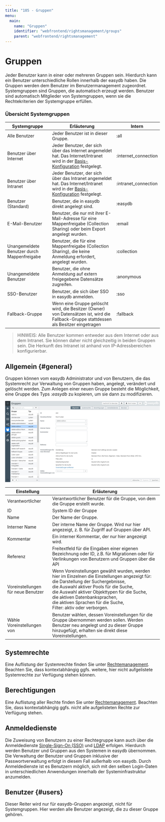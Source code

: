 ```yaml
---
title: "105 - Gruppen"
menu:
  main:
    name: "Gruppen"
    identifier: "webfrontend/rightsmanagement/groups"
    parent: "webfrontend/rightsmanagement"
---
```

# Gruppen

Jeder Benutzer kann in einer oder mehreren Gruppen sein. Hierdurch kann ein Benutzer unterschiedliche Rollen innerhalb der easydb haben. Die Gruppen werden dem Benutzer im Benutzermanagement zugeordnet. Systemgruppen sind Gruppen, die automatisch erzeugt werden. Benutzer sind automatisch Mitglieder von Systemgruppen, wenn sie die Rechtekriterien der Systemgruppe erfüllen.


### Übersicht Systemgruppen

| Systemgruppe | Erläuterung | Intern |
|--------------|-------------|--------|
|Alle Benutzer|Jeder Benutzer ist in dieser Gruppe.|:all|
|Benutzer über Internet|Jeder Benutzer, der sich über das Internet angemeldet hat. Das Internet/Intranet wird in der [Basis-Konfiguration](../../administration/base-config) festgelegt.|:internet_connection|
|Benutzer über Intranet|Jeder Benutzer, der sich über das Intranet angemeldet hat. Das Internet/Intranet wird in der [Basis-Konfiguration](../../administration/base-config) festgelegt.|:intranet_connection|
|Benutzer (Standard)|Benutzer, die in easydb direkt angelegt sind.|:easydb|
|E-Mail-Benutzer|Benutzer, die nur mit ihrer E-Mail-Adresse für eine Mappenfreigabe (Collection Sharing) oder beim Export angelegt wurden.|:email|
|Unangemeldete Benutzer durch Mappenfreigabe |Benutzer, die für eine Mappenfreigabe (Collection Sharing), die keine Anmeldung erfordert, angelegt wurden.|:collection|
|Unangemeldete Benutzer|Benutzer, die ohne Anmeldung auf extern freigegebene Datensätze zugreifen.|:anonymous|
|SSO-Benutzer|Benutzer, die sich über SSO in easydb anmelden.|:sso|
|Fallback-Gruppe|Wenn eine Gruppe gelöscht wird, die Besitzer (Owner) von Datensätzen ist, wird die Fallback-Gruppe stattdessen als Besitzer eingetragen|:fallback|


> HINWEIS: Alle Benutzer kommen entweder aus dem Internet oder aus dem Intranet. Sie können daher nicht gleichzeitig in beiden Gruppen sein. Die Herkunft des Intranet ist anhand von IP-Adressbereichen konfigurierbar.

## Allgemein {#general}

Gruppen können vom easydb Administrator und von Benutzern, die das Systemrecht zur Verwaltung von Gruppen haben, angelegt, verändert und gelöscht werden. Zum Anlegen einer neuen Gruppe besteht die Möglichkeit, eine Gruppe des Typs *:easydb* zu kopieren, um sie dann zu modifizieren.

![](rights_groups_de.jpg)

|Einstellung|Erläuterung|
|---|---|
|Verantwortlicher|Verantwortlicher Benutzer für die Gruppe, von dem die Gruppe erstellt wurde. |
|ID| System ID der Gruppe|
|Name|Der Name der Gruppe.|
|Interner Name|Der interne Name der Gruppe. Wird nur hier angezeigt, z. B. für Zugriff auf Gruppen über API.|
|Kommentar|Ein interner Kommentar, der nur hier angezeigt wird.|
|Referenz| Freitextfeld für die Eingaben einer eigenen Bezeichnung oder ID, z.B. für Migrationen oder für Verlinkungen von Benutzern und Gruppen über die API |
|Voreinstellungen für neue Benutzer|Wenn Voreinstellungen gewählt wurden, werden hier im Einzelnen die Einstellungen angezeigt für: <br> die Darstellung der Suchergebnisse, <br> die Auswahl aktiver Pools für die Suche, <br> die Auswahl aktiver Objekttypen für die Suche, <br> die aktiven Datenbanksprachen, <br> die aktiven Sprachen für die Suche, <br> Filter: aktiv oder verborgen.|
|Wähle Voreinstellungen von|Benutzer wählen, dessen Voreinstellungen für die Gruppe übernommen werden sollen. Werden Benutzer neu angelegt und zu dieser Gruppe hinzugefügt, erhalten sie direkt diese Voreinstellungen. |

## Systemrechte

Eine Auflistung der Systemrechte finden Sie unter [Rechtemanagement](/de/webfrontend/rightsmanagement). Beachten Sie, dass kontextabhängig ggfs. weitere, hier nicht aufgelistete Systemrechte zur Verfügung stehen können.

## Berechtigungen

Eine Auflistung aller Rechte finden Sie unter [Rechtemanagement](/de/webfrontend/rightsmanagement). Beachten Sie, dass kontextabhängig ggfs. nicht alle aufgelisteten Rechte zur Verfügung stehen.

## Anmeldedienste
Die Zuweisung von Benutzern zu einer Rechtegruppe kann auch über die Anmeldedienste [Single-Sign-On (SSO)](/de/sysadmin/konfiguration/sso) und [LDAP](/de/sysadmin/konfiguration/ldap) erfolgen. Hierdurch werden Benutzer und Gruppen aus den Systemen in easydb übernommen. Die Verwaltung der Benutzer und Gruppen inklusive der Passwortverwaltung erfolgt in diesem Fall außerhalb von easydb. Durch Anmeldedienste ist es Benutzern möglich, sich mit den selben Login-Daten in unterschiedlichen Anwendungen innerhalb der Systeminfrastruktur anzumelden.

## Benutzer {#users}

Dieser Reiter wird nur für easydb-Gruppen angezeigt, nicht für Systemgruppen. Hier werden alle Benutzer angezeigt, die zu dieser Gruppe gehören.

